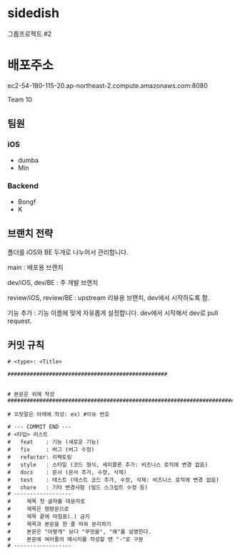 # sidedish
그룹프로젝트 #2

# 배포주소 
ec2-54-180-115-20.ap-northeast-2.compute.amazonaws.com:8080

Team 10

## 팀원

### iOS
- dumba
- Min

### Backend
- Bongf
- K

## 브랜치 전략

폴더를 iOS와 BE 두개로 나누어서 관리합니다.

main : 배포용 브랜치

dev/iOS, dev/BE : 주 개발 브랜치

review/iOS, review/BE : upstream 리뷰용 브랜치, dev에서 시작하도록 함.

기능 추가 : 기능 이름에 맞게 자유롭게 설정합니다. dev에서 시작해서 dev로 pull request.

## 커밋 규칙

```
# <type>: <Title>

##################################################


# 본문은 위에 작성
########################################################################

# 꼬릿말은 아래에 작성: ex) #이슈 번호

# --- COMMIT END ---
# <타입> 리스트
#   feat    : 기능 (새로운 기능)
#   fix     : 버그 (버그 수정)
#   refactor: 리팩토링
#   style   : 스타일 (코드 형식, 세미콜론 추가: 비즈니스 로직에 변경 없음)
#   docs    : 문서 (문서 추가, 수정, 삭제)
#   test    : 테스트 (테스트 코드 추가, 수정, 삭제: 비즈니스 로직에 변경 없음)
#   chore   : 기타 변경사항 (빌드 스크립트 수정 등)
# ------------------
#     제목 첫 글자를 대문자로
#     제목은 명령문으로
#     제목 끝에 마침표(.) 금지
#     제목과 본문을 한 줄 띄워 분리하기
#     본문은 "어떻게" 보다 "무엇을", "왜"를 설명한다.
#     본문에 여러줄의 메시지를 작성할 땐 "-"로 구분
# ------------------
```

